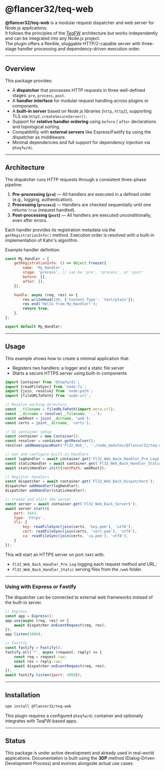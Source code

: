 # @flancer32/teq-web

**@flancer32/teq-web** is a modular request dispatcher and web server for Node.js applications.  
It follows the principles of the [TeqFW](https://github.com/flancer32/teqfw) architecture but works independently and
can be integrated into any Node.js project.  
The plugin offers a flexible, pluggable HTTP/2-capable server with three-stage handler processing and dependency-driven
execution order.

---

## Overview

This package provides:

- A **dispatcher** that processes HTTP requests in three well-defined stages: `pre`, `process`, `post`.
- A **handler interface** for modular request handling across plugins or components.
- A **built-in server** based on Node.js libraries (`http`, `http2`), supporting TLS via `http2.createSecureServer()`.
- Support for **relative handler ordering** using `before` / `after` declarations and topological sorting.
- Compatibility with **external servers** like Express/Fastify by using the dispatcher as middleware.
- Minimal dependencies and full support for dependency injection via `@teqfw/di`.

---

## Architecture

The dispatcher runs HTTP requests through a consistent three-phase pipeline:

1. **Pre-processing (`pre`)** — All handlers are executed in a defined order (e.g., logging, authentication).
2. **Processing (`process`)** — Handlers are checked sequentially until one returns `true` (request handled).
3. **Post-processing (`post`)** — All handlers are executed unconditionally, even after errors.

Each handler provides its registration metadata via the `getRegistrationInfo()` method. Execution order is resolved with
a built-in implementation of Kahn's algorithm.

Example handler definition:

```js
const My_Handler = {
    getRegistrationInfo: () => Object.freeze({
        name: 'My_Handler',
        stage: 'process', // can be 'pre', 'process', or 'post'
        before: [],
        after: [],
    }),

    handle: async (req, res) => {
        res.writeHead(200, {'Content-Type': 'text/plain'});
        res.end('Hello from My_Handler!');
        return true;
    },
};

export default My_Handler;
````

---

## Usage

This example shows how to create a minimal application that:

* Registers two handlers: a logger and a static file server
* Starts a secure HTTPS server using built-in components

```js
import Container from '@teqfw/di';
import {readFileSync} from 'node:fs';
import {join, resolve} from 'node:path';
import {fileURLToPath} from 'node:url';

// Resolve working directory
const __filename = fileURLToPath(import.meta.url);
const __dirname = resolve(__filename, '..');
const webRoot = join(__dirname, 'web');
const certs = join(__dirname, 'certs');

// DI container setup
const container = new Container();
const resolver = container.getResolver();
resolver.addNamespaceRoot('Fl32_Web_', './node_modules/@flancer32/teq-web/src');

// Get and configure built-in handlers
const logHandler = await container.get('Fl32_Web_Back_Handler_Pre_Log$');
const staticHandler = await container.get('Fl32_Web_Back_Handler_Static$');
await staticHandler.init({rootPath: webRoot});

// Register handlers
const dispatcher = await container.get('Fl32_Web_Back_Dispatcher$');
dispatcher.addHandler(logHandler);
dispatcher.addHandler(staticHandler);

// Create and start the server
const server = await container.get('Fl32_Web_Back_Server$');
await server.start({
    port: 3443,
    type: 'https',
    tls: {
        key: readFileSync(join(certs, 'key.pem'), 'utf8'),
        cert: readFileSync(join(certs, 'cert.pem'), 'utf8'),
        ca: readFileSync(join(certs, 'ca.pem'), 'utf8'),
    }
});
```

This will start an HTTPS server on port `3443` with:

* `Fl32_Web_Back_Handler_Pre_Log` logging each request method and URL;
* `Fl32_Web_Back_Handler_Static` serving files from the `/web` folder.

---

### Using with Express or Fastify

The dispatcher can be connected to external web frameworks instead of the built-in server.

```js
// Express
const app = Express();
app.use(async (req, res) => {
    await dispatcher.onEventRequest(req, res);
});
app.listen(3000);

// Fastify
const fastify = Fastify();
fastify.all('*', async (request, reply) => {
    const req = request.raw;
    const res = reply.raw;
    await dispatcher.onEventRequest(req, res);
});
await fastify.listen({port: 3000});
```

---

## Installation

```bash
npm install @flancer32/teq-web
```

This plugin requires a configured `@teqfw/di` container and optionally integrates with TeqFW-based apps.

---

## Status

This package is under active development and already used in real-world applications. Documentation is built using the
**3DP** method (Dialog-Driven Development Process) and evolves alongside actual use cases.
